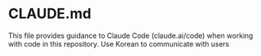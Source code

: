 # CLAUDE.md

This file provides guidance to Claude Code (claude.ai/code) when working with code in this repository.
Use Korean to communicate with users
